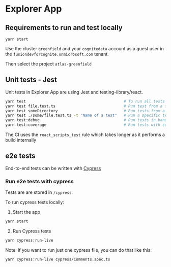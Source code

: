 # Explorer App

## Requirements to run and test locally

```
yarn start
```

Use the cluster `greenfield` and your `cognitedata` account as a guest user in the `fusiondevforcognite.onmicrosoft.com` tenant.

Then select the project `atlas-greenfield`

## Unit tests - Jest

Unit tests in Explorer App are using Jest and testing-library/react.

```sh
yarn test                                           # To run all tests in watch mode
yarn test file.test.ts                              # Run test from a file
yarn test someDirectory                             # Run tests from a specific directory
yarn test ./some/file.test.ts -t "Name of a test"   # Run a specific test from a file
yarn test:debug                                     # Run tests in band
yarn test:coverage                                  # Run tests with coverage report
```

The CI uses the `react_scripts_test` rule which takes longer as it performs a build internally

## e2e tests

End-to-end tests can be written with [Cypress](https://github.com/cypress-io/cypress)

### Run e2e tests with cypress

Tests are are stored in `/cypress`.

To run cypress tests locally:

1. Start the app

```sh
yarn start
```

2. Run Cypress tests

```sh
yarn cypress:run-live
```

Note: if you want to run just one cypress file, you can do that like this:

```sh
yarn cypress:run-live cypress/Comments.spec.ts
```
